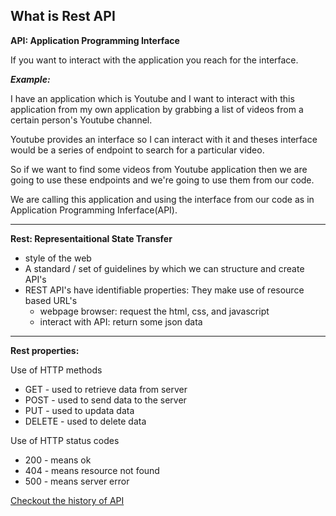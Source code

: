## What is Rest API

**API: Application Programming Interface**

If you want to interact with the application you reach for the interface.

**_Example:_**

I have an application which is Youtube and I want to interact with this 
application from my own application by grabbing a list of videos from a 
certain person's Youtube channel. 

Youtube provides an interface so I can interact with it and theses interface 
would be a series of endpoint to search for a particular video.

So if we want to find some videos from Youtube application then we are 
going to use these endpoints and we're going to use them from our code.

We are calling this application and using the interface from our code 
as in Application Programming Inferface(API).

___

**Rest: Representaitional State Transfer**

- style of the web
- A standard / set of guidelines by which we can structure and create API's 
- REST API's have identifiable properties:
    They make use of resource based URL's
    - webpage browser: request the html, css, and javascript
    - interact with API: return some json data

___

**Rest properties:**

Use of HTTP methods
- GET - used to retrieve data from server
- POST - used to send data to the server
- PUT - used to updata data
- DELETE - used to delete data

Use of HTTP status codes
- 200 - means ok
- 404 - means resource not found
- 500 - means server error




[Checkout the history of API](https://www.openlegacy.com/blog/the-history-of-apis-and-how-they-impact-your-future)
